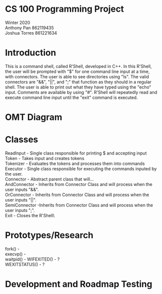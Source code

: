 # CS 100 Programming Project

Winter 2020\
Anthony Pan 862119435\
Joshua Torres 861221634

# Introduction

This is a command shell, called R'Shell, developed in C++. In this R'Shell, the user will be prompted with "$" for one command line input at a time, with connectors. The user is able to see directories using "ls". The valid connectors are "&&", "||", and ";" that function as they should in a regular shell. The user is able to print out what they have typed using the "echo" input. Comments are available by using "#". R'Shell will repeatedly read and execute command line input until the "exit" command is executed.

# OMT Diagram

# Classes
ReadInput - Single class responsible for printing $ and accepting input\
Token - Takes input and creates tokens\
Tokenizer - Evaluates the tokens and processes them into commands\
Executor - Single class responsible for executing the commands inputed by the user.\
Connector - Abstract parent class that will... \
AndConnector - Inherits from Connector Class and will process when the user inputs "&&".\
OrConnector - Inherits from Connector Class and will process when the user inputs "||".\
SemiConnector -Inherits from Connector Class and will process when the user inputs ";".\
Exit - Closes the R'Shell\
# Prototypes/Research
fork() -\
execvp() -\
waitpid() -
WIFEXITED() - ?\
WEXITSTATUS() - ?

# Development and Roadmap Testing
